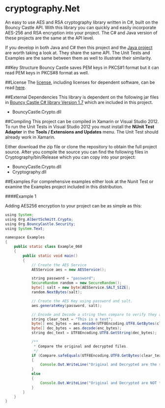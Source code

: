 # cryptography.Net
An easy to use AES and RSA cryptography library written in C#, built on the Bouncy Castle API. With this library you can quickly and easily incorporate AES-256 and RSA encryption into your project. The C# and Java version of these projects are the same at the API level.

If you develop in both Java and C# then this project and the <a href="https://github.com/acschmit/cryptography" target="_blank">Java project</a> are worth taking a look at.  They share the same API.  The Unit Tests and Examples are the same between them as well to illustrate their similarity.

##Key Structure
Bouncy Castle saves PEM keys in PKCS#1 format but it can read PEM keys in PKCS#8 format as well.

##License
The [license](LICENSE.txt), including licenses for dependent software, can be read [here](LICENSE.txt).

##External Dependencies
This library is dependent on the following jar files in <a href="http://www.bouncycastle.org" target="_blank">Bouncy Castle C# library Version 1.7</a> which are included in this project.

* BouncyCastle.Crypto.dll

##Compiling
This project can be compiled in Xamarin or Visual Studio 2012.  To run the Unit Tests in Visual Studio 2012 you must install the **NUnit Test Adapter** in the **Tools / Extensions and Updates** menu.  The Unit Test should already work in Xamarin.

Either download the zip file or clone the repository to obtain the full project source.  After you compile the source you can find the following files in Cryptography/bin/Release which you can copy into your project:

* BouncyCastle.Crypto.dll
* Cryptography.dll

##Examples
For comprehensive examples either look at the Nunit Test or examine the Examples project included in this distribution.

####Example 1

Adding AES256 encryption to your project can be as simple as this:
```java
using System;
using Org.AlbertSchmitt.Crypto;
using Org.BouncyCastle.Security;
using System.Text;

namespace Examples
{
	public static class Example_060
	{
		public static void main()
		{
			// Create the AES Service
			AESService aes = new AESService();

			string password = "password";
			SecureRandom random = new SecureRandom();
			byte[] salt = new byte[AESService.SALT_SIZE];
			random.NextBytes(salt);

			// Create the AES Key using password and salt.
			aes.generateKey(password, salt);

			// Encode and Decode a string then compare to verify they are the same.
			string clear_text = "This is a test";
			byte[] enc_bytes = aes.encode(UTF8Encoding.UTF8.GetBytes(clear_text));
			byte[] dec_bytes = aes.decode(enc_bytes);
			string dec_text = UTF8Encoding.UTF8.GetString(dec_bytes);

			/**
			 * Compare the original and decrypted files.
			 */
			if (Compare.safeEquals(UTF8Encoding.UTF8.GetBytes(clear_text), UTF8Encoding.UTF8.GetBytes(dec_text)))
			{
				Console.Out.WriteLine("Original and Decrypted are the same!");
			}
			else
			{
				Console.Out.WriteLine("Original and Decrypted are NOT the same!");
			}
		}
	}
}
```
